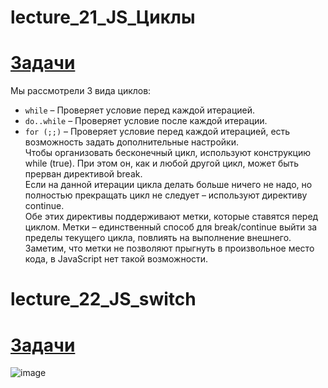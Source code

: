 # lecture_21_JS_Циклы

#  [Задачи ](https://github.com/schoolteacherMP/lecture_21_JS/blob/main/tasks.md)  
Мы рассмотрели 3 вида циклов:

- `while` – Проверяет условие перед каждой итерацией.  
- `do..while` – Проверяет условие после каждой итерации.  
- `for (;;)` – Проверяет условие перед каждой итерацией, есть возможность задать дополнительные настройки.  
Чтобы организовать бесконечный цикл, используют конструкцию while (true). При этом он, как и любой другой цикл, может быть прерван директивой break.  
Если на данной итерации цикла делать больше ничего не надо, но полностью прекращать цикл не следует – используют директиву continue.  
Обе этих директивы поддерживают метки, которые ставятся перед циклом. Метки – единственный способ для break/continue выйти за пределы текущего цикла, повлиять на выполнение внешнего.  
Заметим, что метки не позволяют прыгнуть в произвольное место кода, в JavaScript нет такой возможности.  

# lecture_22_JS_switch  

#  [Задачи ](https://github.com/schoolteacherMP/lecture_22_JS/blob/main/tasks.md)  

![image](https://user-images.githubusercontent.com/113675674/214244245-de23dcb6-bee7-4ff3-a138-9abe2e586838.png)  
